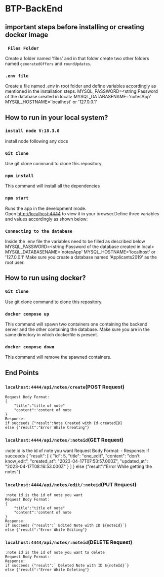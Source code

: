 # BTP-BackEnd


## important steps before installing or creating docker image

### ` Files Folder`
Create a folder named 'files' and in  that folder create two other folders named `generatedOffers` and `roundUpdates`.

### `.env file`
Create a file named .env in root folder and define variables accordingly as mentioned in the installation steps.
MYSQL_PASSWORD=<string:Password of the database created in local>
MYSQL_DATABASENAME='notesApp'
MYSQL_HOSTNAME='localhost' or '127.0.0.1'  

## How to run in your local system?

### `install node V:18.3.0`
install node following any docs

### `Git Clone`
Use git clone command to clone this repository.

### `npm install`
This command will install all the dependencies

### `npm start`
Runs the app in the development mode.\
Open [http://localhost:4444](http://localhost:4444) to view it in your browser.Define three variables and values accordingly as shown below:

### `Connecting to the database`
Inside the .env file the variables need to be filled as described below
MYSQL_PASSWORD=<string:Password of the database created in local>
MYSQL_DATABASENAME='notesApp'
MYSQL_HOSTNAME='localhost' or '127.0.0.1'
Make sure you create a database named 'Applicants2019' as the root user.

## How to run using docker?

### `Git Clone`
Use git clone command to clone this repository.

### `docker compose up`
This command will spawn two containers one containing the backend server and the other containing the database.
Make sure you are in the same directory in which dockerfile is present.

### `docker compose down`
This command will remove the spawned containers.

## End Points 

### `localhost:4444/api/notes/create`(POST Request)
    Request Body Format:
    {
        "title":"title of note"
        "content":'content of note
    }
    Response:
    if succeeds {"result":Note Created with Id createdID}
    else {"result":"Error While Creating"}

### `localhost:4444/api/notes/:noteid`(GET Request)
:note id is the id of note you want
    Request Body Format: -
    Response:
    if succeeds {
        "result": [
            {
                "id": 5,
                "title": "one_edit",
                "content": "don't know_edit",
                "created_at": "2023-04-17T07:53:57.000Z",
                "updated_at": "2023-04-17T08:16:53.000Z"
            }
        ]
    }
    else {"result":"Error While getting the notes"}

### `localhost:4444/api/notes/edit/:noteid`(PUT Request)
    :note id is the id of note you want
    Request Body Format:     
    {
        "title":"title of note"
        "content":'content of note
    }
    Response:
    if succeeds {"result":` Edited Note with ID ${noteId}`}
    else {"result":"Error While Editing"}

### `localhost:4444/api/notes/:noteid`(DELETE Request)
    :note id is the id of note you want to delete
    Request Body Format:-     
    Response:
    if succeeds {"result":` Deleted Note with ID ${noteId}`}
    else {"result":"Error While Deleting"}